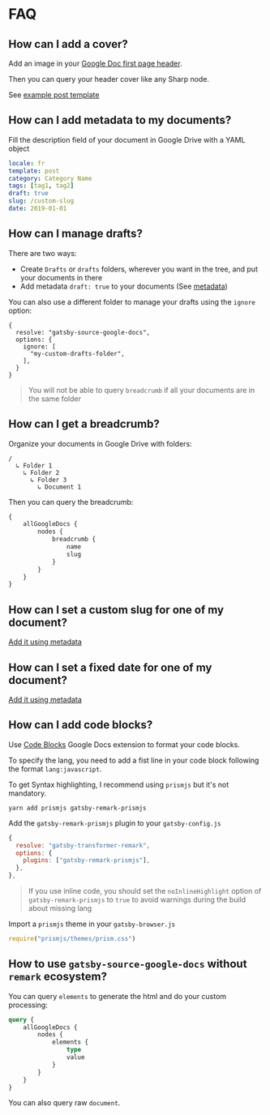# FAQ

## How can I add a cover?

Add an image in your [Google Doc first page header](https://support.google.com/docs/answer/86629).

Then you can query your header cover like any Sharp node.

See [example post template](../example/src/templates/page.js)

## How can I add metadata to my documents?

Fill the description field of your document in Google Drive with a YAML object

```yaml
locale: fr
template: post
category: Category Name
tags: [tag1, tag2]
draft: true
slug: /custom-slug
date: 2019-01-01
```

## How can I manage drafts?

There are two ways:

-   Create `Drafts` or `drafts` folders, wherever you want in the tree, and put your documents in there
-   Add metadata `draft: true` to your documents (See [metadata](#how-can-i-add-metadata-to-my-documents))

You can also use a different folder to manage your drafts using the `ignore` option:

```
{
  resolve: "gatsby-source-google-docs",
  options: {
    ignore: [
      "my-custom-drafts-folder",
    ],
  }
}
```

> You will not be able to query `breadcrumb` if all your documents are in the same folder

## How can I get a breadcrumb?

Organize your documents in Google Drive with folders:

```
/
  ↳ Folder 1
    ↳ Folder 2
      ↳ Folder 3
        ↳ Document 1
```

Then you can query the breadcrumb:

```graphql
{
    allGoogleDocs {
        nodes {
            breadcrumb {
                name
                slug
            }
        }
    }
}
```

## How can I set a custom slug for one of my document?

[Add it using metadata](#how-can-i-add-metadata-to-my-documents)

## How can I set a fixed date for one of my document?

[Add it using metadata](#how-can-i-add-metadata-to-my-documents)

## How can I add code blocks?

Use [Code Blocks](https://gsuite.google.com/marketplace/app/code_blocks/100740430168) Google Docs extension to format your code blocks.

To specify the lang, you need to add a fist line in your code block following the format `lang:javascript`.

To get Syntax highlighting, I recommend using
`prismjs` but it's not mandatory.

```
yarn add prismjs gatsby-remark-prismjs
```

Add the `gatsby-remark-prismjs` plugin to your `gatsby-config.js`

```js
{
  resolve: "gatsby-transformer-remark",
  options: {
    plugins: ["gatsby-remark-prismjs"],
  },
},
```

> If you use inline code, you should set the `noInlineHighlight` option of `gatsby-remark-prismjs` to `true` to avoid warnings during the build about missing lang

Import a `prismjs` theme in your `gatsby-browser.js`

```js
require("prismjs/themes/prism.css")
```

## How to use `gatsby-source-google-docs` without `remark` ecosystem?

You can query `elements` to generate the html and do your custom processing:

```graphql
query {
    allGoogleDocs {
        nodes {
            elements {
                type
                value
            }
        }
    }
}
```

You can also query raw `document`.
